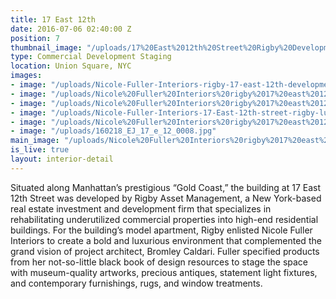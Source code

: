 ```yaml
---
title: 17 East 12th
date: 2016-07-06 02:40:00 Z
position: 7
thumbnail_image: "/uploads/17%20East%2012th%20Street%20Rigby%20Development%20Nicole%20Fuller%20Interiors-79cd0c.jpg"
type: Commercial Development Staging
location: Union Square, NYC
images:
- image: "/uploads/Nicole-Fuller-Interiors-rigby-17-east-12th-development-commercial-staging-design-condo-development-dining-room-54471e.jpg"
- image: "/uploads/Nicole%20Fuller%20Interiors%20rigby%2017%20east%2012th%20development%20commercial%20staging%20design%20condo%20development%20living%20room%201.jpg"
- image: "/uploads/Nicole%20Fuller%20Interiors%20rigby%2017%20east%2012th%20development%20commercial%20staging%20design%20condo%20development%20living%20room%20turquoise.jpg"
- image: "/uploads/Nicole-Fuller-Interiors-17-East-12th-street-rigby-luxury-real-estata-apartment-modern-white-kitchen.jpg"
- image: "/uploads/Nicole%20Fuller%20Interiors%20rigby%2017%20east%2012th%20development%20commercial%20staging%20design%20condo%20development%20living%20room%202.jpg"
- image: "/uploads/160218_EJ_17_e_12_0008.jpg"
main_image: "/uploads/Nicole%20Fuller%20Interiors%20rigby%2017%20east%2012th%20development%20commercial%20staging%20design%20condo%20development%20turquoise%20sofas%20living%20room%20fireplace-31db1d.jpg"
is_live: true
layout: interior-detail
---
```


Situated along Manhattan’s prestigious “Gold Coast,” the building at 17 East 12th Street was developed by Rigby Asset Management, a New York-based real estate investment and development firm that specializes in rehabilitating underutilized commercial properties into high-end residential buildings. For the building’s model apartment, Rigby enlisted Nicole Fuller Interiors to create a bold and luxurious environment that complemented the grand vision of project architect, Bromley Caldari. Fuller specified products from her not-so-little black book of design resources to stage the space with museum-quality artworks, precious antiques, statement light fixtures, and contemporary furnishings, rugs, and window treatments.
